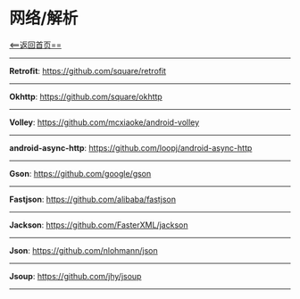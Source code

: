 # 网络/解析


[<==返回首页==](https://github.com/fengyongge/AndroidOpenCollect)

---

**Retrofit**:  https://github.com/square/retrofit

---

**Okhttp**:  https://github.com/square/okhttp

---

**Volley**:  https://github.com/mcxiaoke/android-volley

---

**android-async-http**:  https://github.com/loopj/android-async-http

---

**Gson**:  https://github.com/google/gson

---

**Fastjson**:  https://github.com/alibaba/fastjson

---

**Jackson**:  https://github.com/FasterXML/jackson

---

**Json**:  https://github.com/nlohmann/json

---

**Jsoup**:  https://github.com/jhy/jsoup

---

